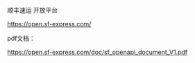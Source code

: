顺丰速运 开放平台

https://open.sf-express.com/

pdf文档：

https://open.sf-express.com/doc/sf_openapi_document_V1.pdf

